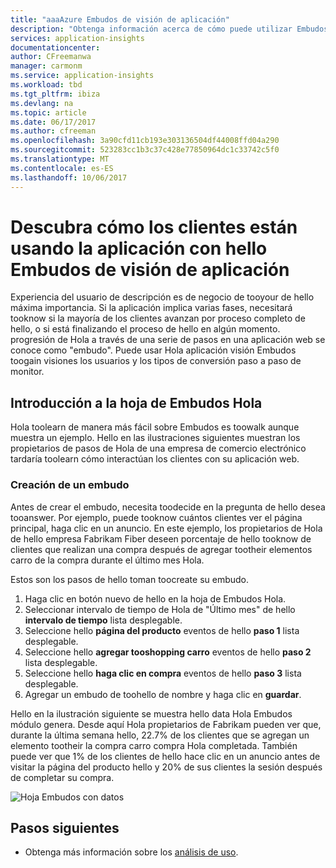 ```yaml
---
title: "aaaAzure Embudos de visión de aplicación"
description: "Obtenga información acerca de cómo puede utilizar Embudos toodiscover cómo interactúan los clientes con la aplicación."
services: application-insights
documentationcenter: 
author: CFreemanwa
manager: carmonm
ms.service: application-insights
ms.workload: tbd
ms.tgt_pltfrm: ibiza
ms.devlang: na
ms.topic: article
ms.date: 06/17/2017
ms.author: cfreeman
ms.openlocfilehash: 3a90cfd11cb193e303136504df44008ffd04a290
ms.sourcegitcommit: 523283cc1b3c37c428e77850964dc1c33742c5f0
ms.translationtype: MT
ms.contentlocale: es-ES
ms.lasthandoff: 10/06/2017
---
```

# <a name="discover-how-customers-are-using-your-application-with-hello-application-insights-funnels"></a>Descubra cómo los clientes están usando la aplicación con hello Embudos de visión de aplicación

Experiencia del usuario de descripción es de negocio de tooyour de hello máxima importancia. Si la aplicación implica varias fases, necesitará tooknow si la mayoría de los clientes avanzan por proceso completo de hello, o si está finalizando el proceso de hello en algún momento. progresión de Hola a través de una serie de pasos en una aplicación web se conoce como "embudo". Puede usar Hola aplicación visión Embudos toogain visiones los usuarios y los tipos de conversión paso a paso de monitor. 

## <a name="get-started-with-hello-funnels-blade"></a>Introducción a la hoja de Embudos Hola
Hola toolearn de manera más fácil sobre Embudos es toowalk aunque muestra un ejemplo. Hello en las ilustraciones siguientes muestran los propietarios de pasos de Hola de una empresa de comercio electrónico tardaría toolearn cómo interactúan los clientes con su aplicación web.  

### <a name="create-your-funnel"></a>Creación de un embudo
Antes de crear el embudo, necesita toodecide en la pregunta de hello desea tooanswer. Por ejemplo, puede tooknow cuántos clientes ver el página principal, haga clic en un anuncio. En este ejemplo, los propietarios de Hola de hello empresa Fabrikam Fiber deseen porcentaje de hello tooknow de clientes que realizan una compra después de agregar tootheir elementos carro de la compra durante el último mes Hola.

Estos son los pasos de hello toman toocreate su embudo.

1. Haga clic en botón nuevo de hello en la hoja de Embudos Hola.
1. Seleccionar intervalo de tiempo de Hola de "Último mes" de hello **intervalo de tiempo** lista desplegable. 
1. Seleccione hello **página del producto** eventos de hello **paso 1** lista desplegable. 
1. Seleccione hello **agregar tooshopping carro** eventos de hello **paso 2** lista desplegable.
1. Seleccione hello **haga clic en compra** eventos de hello **paso 3** lista desplegable.
1. Agregar un embudo de toohello de nombre y haga clic en **guardar**.

Hello en la ilustración siguiente se muestra hello data Hola Embudos módulo genera. Desde aquí Hola propietarios de Fabrikam pueden ver que, durante la última semana hello, 22.7% de los clientes que se agregan un elemento tootheir la compra carro compra Hola completada. También puede ver que 1% de los clientes de hello hace clic en un anuncio antes de visitar la página del producto hello y 20% de sus clientes la sesión después de completar su compra.


![Hoja Embudos con datos](./media/app-insights-understand-usage-patterns/funnel1.png)

## <a name="next-steps"></a>Pasos siguientes
- Obtenga más información sobre los [análisis de uso](app-insights-usage-overview.md). 
